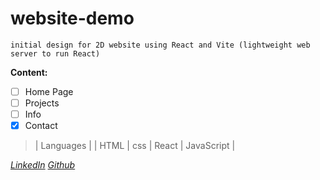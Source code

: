 # website-demo
`initial design for 2D website using React and Vite (lightweight web server to run React)`

**Content:**
- [ ] Home Page 
- [ ] Projects 
- [ ] Info 
- [X] Contact

> | Languages                       |
> | HTML | css | React | JavaScript |

*[LinkedIn](https://linkedin.com/michelletanner05)
[Github](https://github.com/michelle-tanner)*
